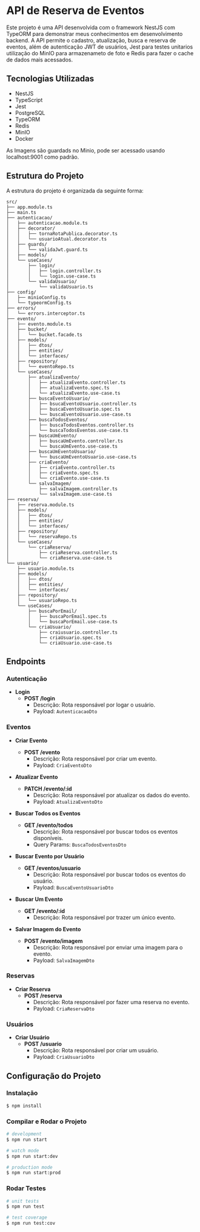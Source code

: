 # API de Reserva de Eventos

Este projeto é uma API desenvolvida com o framework NestJS com TypeORM para demonstrar meus conhecimentos em desenvolvimento backend. A API permite o cadastro, atualização, busca e reserva de eventos, além de autenticação JWT de usuários, Jest para testes unitarios utilização do MinIO para armazenameto de foto e Redis para fazer o cache de dados mais acessados.

## Tecnologias Utilizadas

- NestJS
- TypeScript
- Jest
- PostgreSQL
- TypeORM
- Redis
- MinIO
- Docker

As Imagens são guardads no Minio, pode ser acessado usando localhost:9001 como padrão.
## Estrutura do Projeto

A estrutura do projeto é organizada da seguinte forma:

```
src/
├── app.module.ts
├── main.ts
├── autenticacao/
│   ├── autenticacao.module.ts
│   ├── decorator/
│   │   ├── tornaRotaPublica.decorator.ts
│   │   └── usuarioAtual.decorator.ts
│   ├── guards/
│   │   └── validaJwt.guard.ts
│   ├── models/
│   └── useCases/
│       ├── login/
│       │   ├── login.controller.ts
│       │   └── login.use-case.ts
│       └── validaUsuario/
│           └── validaUsuario.ts
├── config/
│   ├── minioConfig.ts
│   └── typeormConfig.ts
├── errors/
│   └── errors.interceptor.ts
├── evento/
│   ├── evento.module.ts
│   ├── bucket/
│   │   └── bucket.facade.ts
│   ├── models/
│   │   ├── dtos/
│   │   ├── entities/
│   │   └── interfaces/
│   ├── repository/
│   │   └── eventoRepo.ts
│   └── useCases/
│       ├── atualizaEvento/
│       │   ├── atualizaEvento.controller.ts
│       │   ├── atualizaEvento.spec.ts
│       │   └── atualizaEvento.use-case.ts
│       ├── buscaEventoUsuario/
│       │   ├── bsucaEventoUsuario.controller.ts
│       │   ├── buscaEventoUsuario.spec.ts
│       │   └── buscaEventoUsuario.use-case.ts
│       ├── buscaTodosEventos/
│       │   ├── buscaTodosEventos.controller.ts
│       │   └── buscaTodosEventos.use-case.ts
│       ├── buscaUmEvento/
│       │   ├── buscaUmEvento.controller.ts
│       │   └── buscaUmEvento.use-case.ts
│       ├── buscaUmEventoUsuario/
│       │   └── buscaUmEventoUsuario.use-case.ts
│       ├── criaEvento/
│       │   ├── criaEvento.controller.ts
│       │   ├── criaEvento.spec.ts
│       │   └── criaEvento.use-case.ts
│       └── salvaImagem/
│           ├── salvaImagem.controller.ts
│           └── salvaImagem.use-case.ts
├── reserva/
│   ├── reserva.module.ts
│   ├── models/
│   │   ├── dtos/
│   │   ├── entities/
│   │   └── interfaces/
│   ├── repository/
│   │   └── reservaRepo.ts
│   └── useCases/
│       └── criaReserva/
│           ├── criaReserva.controller.ts
│           └── criaReserva.use-case.ts
└── usuario/
    ├── usuario.module.ts
    ├── models/
    │   ├── dtos/
    │   ├── entities/
    │   └── interfaces/
    ├── repository/
    │   └── usuarioRepo.ts
    └── useCases/
        ├── buscaPorEmail/
        │   ├── buscaPorEmail.spec.ts
        │   └── buscaPorEmail.use-case.ts
        └── criaUsuario/
            ├── craiusuario.controller.ts
            ├── criaUsuario.spec.ts
            └── criaUsuario.use-case.ts
```

## Endpoints

### Autenticação

- **Login**
  - **POST /login**
    - Descrição: Rota responsável por logar o usuário.
    - Payload: `AutenticacaoDto`

### Eventos

- **Criar Evento**

  - **POST /evento**
    - Descrição: Rota responsável por criar um evento.
    - Payload: `CriaEventoDto`

- **Atualizar Evento**

  - **PATCH /evento/:id**
    - Descrição: Rota responsável por atualizar os dados do evento.
    - Payload: `AtualizaEventoDto`

- **Buscar Todos os Eventos**

  - **GET /evento/todos**
    - Descrição: Rota responsável por buscar todos os eventos disponíveis.
    - Query Params: `BuscaTodosEventosDto`

- **Buscar Evento por Usuário**

  - **GET /eventos/usuario**
    - Descrição: Rota responsável por buscar todos os eventos do usuário.
    - Payload: `BuscaEventoUsuarioDto`

- **Buscar Um Evento**

  - **GET /evento/:id**
    - Descrição: Rota responsável por trazer um único evento.

- **Salvar Imagem do Evento**
  - **POST /evento/imagem**
    - Descrição: Rota responsável por enviar uma imagem para o evento.
    - Payload: `SalvaImagemDto`

### Reservas

- **Criar Reserva**
  - **POST /reserva**
    - Descrição: Rota responsável por fazer uma reserva no evento.
    - Payload: `CriaReservaDto`

### Usuários

- **Criar Usuário**
  - **POST /usuario**
    - Descrição: Rota responsável por criar um usuário.
    - Payload: `CriaUsuarioDto`

## Configuração do Projeto

### Instalação

```bash
$ npm install
```

### Compilar e Rodar o Projeto

```bash
# development
$ npm run start

# watch mode
$ npm run start:dev

# production mode
$ npm run start:prod
```

### Rodar Testes

```bash
# unit tests
$ npm run test

# test coverage
$ npm run test:cov
```
